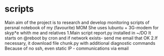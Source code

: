 # scripts
Main aim of the project is to research and develop
monitoring scripts of persnal notebook of my (favourite) MOM
She uses lubuntu + 3G-modem for skyp*e whith me and relatives
1.Main script report.py installed in ~/DO
It starts on @reboot by cron and if network exists- send me email that OK
2.If necessary, it download file chunk.py with additional diagnostic commands
Because of no ssh, even static IP - communications via email


